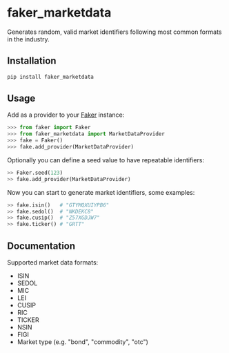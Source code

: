 # faker_marketdata
Generates random, valid market identifiers following most common formats in the industry.

## Installation

``` bash
pip install faker_marketdata
```

## Usage

Add as a provider to your [Faker](https://faker.readthedocs.io/en/master) instance:
``` python
>>> from faker import Faker
>>> from faker_marketdata import MarketDataProvider
>>> fake = Faker()
>>> fake.add_provider(MarketDataProvider)
```
Optionally you can define a seed value to have repeatable identifiers: 
``` python
>> Faker.seed(123)
>> fake.add_provider(MarketDataProvider)
```

Now you can start to generate market identifiers, some examples:
``` python
>> fake.isin()   # "GTYMQXUIYPB6"
>> fake.sedol()  # "NKDEKC8"
>> fake.cusip()  # "Z57XGDJW7"
>> fake.ticker() # "GRTT"
```

## Documentation
Supported market data formats:
* ISIN
* SEDOL
* MIC
* LEI
* CUSIP
* RIC
* TICKER
* NSIN
* FIGI
* Market type (e.g. "bond", "commodity", "otc")
